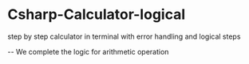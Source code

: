 # Csharp-Calculator-logical
step by step calculator in terminal with error handling and logical steps

-- We complete the logic for arithmetic operation
